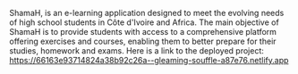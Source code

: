 ShamaH, is an e-learning application designed to meet the evolving needs of high school students in Côte d'Ivoire and Africa. The main objective of ShamaH is to provide students with access to a comprehensive platform offering exercises and courses, enabling them to better prepare for their studies, homework and exams. Here is a link to the deployed project:
https://66163e93714824a38b92c26a--gleaming-souffle-a87e76.netlify.app

